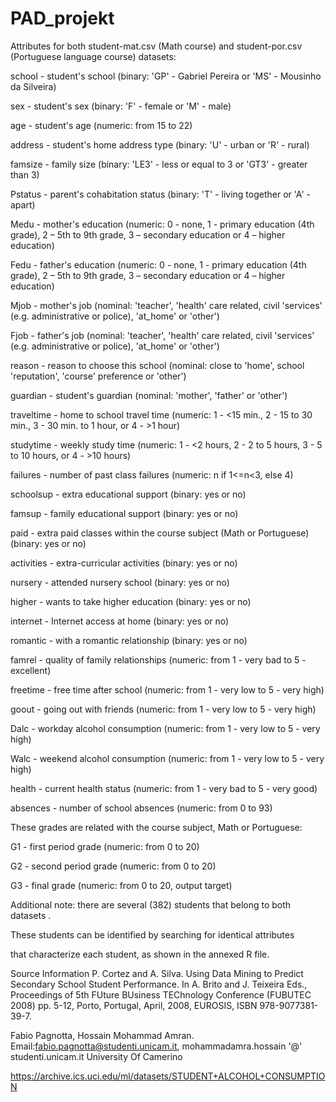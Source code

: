 # PAD_projekt


Attributes for both student-mat.csv (Math course) and student-por.csv (Portuguese language course) datasets:

school - student's school (binary: 'GP' - Gabriel Pereira or 'MS' - Mousinho da Silveira)

sex - student's sex (binary: 'F' - female or 'M' - male)

age - student's age (numeric: from 15 to 22)

address - student's home address type (binary: 'U' - urban or 'R' - rural)

famsize - family size (binary: 'LE3' - less or equal to 3 or 'GT3' - greater than 3)

Pstatus - parent's cohabitation status (binary: 'T' - living together or 'A' - apart)

Medu - mother's education (numeric: 0 - none, 1 - primary education (4th grade), 2 – 5th to 9th grade, 3 – secondary education or 4 – higher education)

Fedu - father's education (numeric: 0 - none, 1 - primary education (4th grade), 2 – 5th to 9th grade, 3 – secondary education or 4 – higher education)

Mjob - mother's job (nominal: 'teacher', 'health' care related, civil 'services' (e.g. administrative or police), 'at_home' or 'other')

Fjob - father's job (nominal: 'teacher', 'health' care related, civil 'services' (e.g. administrative or police), 'at_home' or 'other')

reason - reason to choose this school (nominal: close to 'home', school 'reputation', 'course' preference or 'other')

guardian - student's guardian (nominal: 'mother', 'father' or 'other')

traveltime - home to school travel time (numeric: 1 - <15 min., 2 - 15 to 30 min., 3 - 30 min. to 1 hour, or 4 - >1 hour)

studytime - weekly study time (numeric: 1 - <2 hours, 2 - 2 to 5 hours, 3 - 5 to 10 hours, or 4 - >10 hours)

failures - number of past class failures (numeric: n if 1<=n<3, else 4)

schoolsup - extra educational support (binary: yes or no)

famsup - family educational support (binary: yes or no)

paid - extra paid classes within the course subject (Math or Portuguese) (binary: yes or no)

activities - extra-curricular activities (binary: yes or no)

nursery - attended nursery school (binary: yes or no)

higher - wants to take higher education (binary: yes or no)

internet - Internet access at home (binary: yes or no)

romantic - with a romantic relationship (binary: yes or no)

famrel - quality of family relationships (numeric: from 1 - very bad to 5 - excellent)

freetime - free time after school (numeric: from 1 - very low to 5 - very high)

goout - going out with friends (numeric: from 1 - very low to 5 - very high)

Dalc - workday alcohol consumption (numeric: from 1 - very low to 5 - very high)

Walc - weekend alcohol consumption (numeric: from 1 - very low to 5 - very high)

health - current health status (numeric: from 1 - very bad to 5 - very good)

absences - number of school absences (numeric: from 0 to 93)

These grades are related with the course subject, Math or Portuguese:

G1 - first period grade (numeric: from 0 to 20)

G2 - second period grade (numeric: from 0 to 20)

G3 - final grade (numeric: from 0 to 20, output target)

Additional note: 
there are several (382) students that belong to both datasets .

These students can be identified by searching for identical attributes

that characterize each student, as shown in the annexed R file.

Source Information
P. Cortez and A. Silva. Using Data Mining to Predict Secondary School Student Performance. In A. Brito and J. Teixeira Eds., Proceedings of 5th FUture BUsiness TEChnology Conference (FUBUTEC 2008) pp. 5-12, Porto, Portugal, April, 2008, EUROSIS, ISBN 978-9077381-39-7.

Fabio Pagnotta, Hossain Mohammad Amran.
Email:fabio.pagnotta@studenti.unicam.it, mohammadamra.hossain '@' studenti.unicam.it
University Of Camerino

https://archive.ics.uci.edu/ml/datasets/STUDENT+ALCOHOL+CONSUMPTION

